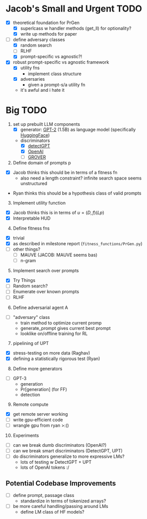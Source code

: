 # Jacob's Small and Urgent TODO
- [x] theoretical foundation for PrGen
    - [x] superlcass w handler methods (get_ll) for optionality?
    - [x] write up methods for paper
- [ ] define adversary classes
    - [x] random search
    - [ ] RLHF
    - [x] prompt-specific vs agnostic?!
- [x] robust prompt-specific vs agnostic framework
    - [x] utility fns
        - implement class structure
    - [x] adversaries
        - given a prompt-s/a utility fn
    - it's awful and i hate it

# Big TODO
1. set up prebuilt LLM components
    - [x] generator: [GPT-2](https://openai.com/blog/better-language-models/) (1.5B) as language model (specifically [HuggingFace](https://huggingface.co/gpt2))
    - discriminators
        - [x] [detectGPT](https://github.com/eric-mitchell/detect-gpt)
        - [x] [OpenAI](https://huggingface.co/roberta-base-openai-detector)
        - [ ] [GROVER](https://blog.allenai.org/counteracting-neural-disinformation-with-grover-6cf6690d463b)
2. Define domain of prompts p
- [x] Jacob thinks this should be in terms of a fitness fn
    - also need a length constraint? infinite search space seems unstructured
- Ryan thinks this should be a hypothesis class of valid prompts
3. Implement utility function
- [x] Jacob thinks this is in terms of $u = (D, f)(Lp)$
- [x] Interpretable HUD
4. Define fitness fns
- [x] trivial
- [x] as described in milestone report (`fitness_functions/PrGen.py`)
- [ ] other things?
    - [ ] MAUVE (JACOB: MAUVE seems bas)
    - [ ] n-gram
5. Implement search over prompts
- [x] Try Things
- [ ] Random search?
- [ ] Enumerate over known prompts
- [ ] RLHF
6. Define adversarial agent A
- [ ] "adversary" class
    - train method to optimize current promp
    - generate_prompt gives current best prompt
    - looklike on/offline training for RL
7. pipelining of UPT
- [x] stress-testing on more data (Raghav)
- [x] defining a statistically rigorous test (Ryan)
<!--
no time to do these 
- [ ] converting to Discriminator class (not Jacob)
- [ ] testing using existing framework (Jacob)
-->
8. Define more generators
- [ ] GPT-3
    - generation
    - Pr[generation] (for FF)
    - detection
<!-- no time
    - [ ] other stuff?
    - probably needs to be via API
    - how to integrate w fitness fn? -->
9. Remote compute
- [x] get remote server working
- [ ] write gpu-efficient code
- [ ] wrangle gpu from ryan >:()
10. Experiments
- [ ] can we break dumb discriminators (OpenAI?)
- [ ] can we break smart discriminators (DetectGPT, UPT)
- [ ] do discriminators generalize to more expressive LMs?
    - lots of testing w DetectGPT + UPT
    - lots of OpenAI tokens :/

## Potential Codebase Improvements
- [ ] define prompt, passage class
    - standardize in terms of tokenized arrays?
- [ ] be more careful handling/passing around LMs
    - define LM class of HF models?